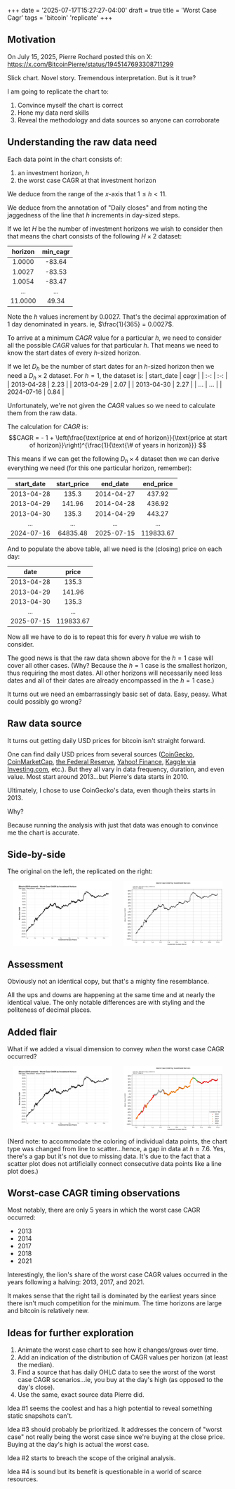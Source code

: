 +++
date = '2025-07-17T15:27:27-04:00'
draft = true
title = 'Worst Case Cagr'
tags = 'bitcoin' 'replicate'
+++

## Motivation
On July 15, 2025, Pierre Rochard posted this on X:
https://x.com/BitcoinPierre/status/1945147693308711299

Slick chart. Novel story. Tremendous interpretation.  But is it true?

I am going to replicate the chart to:
1. Convince myself the chart is correct
2. Hone my data nerd skills
3. Reveal the methodology and data sources so anyone can corroborate 

## Understanding the raw data need
Each data point in the chart consists of:
1. an investment horizon, $h$
2. the worst case CAGR at that investment horizon

We deduce from the range of the $x$-axis that $1 \le h < 11$.

We deduce from the annotation of "Daily closes" and from noting the jaggedness of the line that $h$ increments in day-sized steps.

If we let $H$ be the number of investment horizons we wish to consider then that means the chart consists of the following $H \times 2$ dataset:

| horizon | min_cagr | 
| :-: | :-: |
| 1.0000 | -83.64 | 
| 1.0027 | -83.53 |
| 1.0054 | -83.47 |
| ... | ... |
| 11.0000 | 49.34 |

Note the $h$ values increment by 0.0027.  That's the decimal approximation of 1 day denominated in years.  ie, $\frac{1}{365} = 0.0027$.

To arrive at a minimum $CAGR$ value for a particular $h$, we need to consider all the possible $CAGR$ values for that particular $h$.  That means we need to know the start dates of every $h$-sized horizon.

If we let $D_h$ be the number of start dates for an $h$-sized horizon then we need a $D_h \times 2$ dataset.  For $h = 1$, the dataset is:
| start_date | cagr |
| :-:  | :-: |
| 2013-04-28  |  2.23 |
| 2013-04-29  |  2.07 |
| 2013-04-30  |  2.27 |
| ... | ... |
| 2024-07-16  |  0.84 |

Unfortunately, we're not given the $CAGR$ values so we need to calculate them from the raw data.  

The calculation for $CAGR$ is:
$$CAGR = - 1 + \left(\frac{\text{price at end of horizon}}{\text{price at start of horizon}}\right)^{\frac{1}{\text{\# of years in horizon}}} $$


This means if we can get the following $D_h \times 4$ dataset then we can derive everything we need (for this one particular horizon, remember):

| start_date | start_price | end_date | end_price | 
| :-:  | :-: | :-: | :-: | 
| 2013-04-28 | 135.3  | 2014-04-27 | 437.92 | 
| 2013-04-29 | 141.96 | 2014-04-28 | 436.92 | 
| 2013-04-30 | 135.3  | 2014-04-29 | 443.27 | 
| ... | ... | ... | ... | ... | 
| 2024-07-16 | 64835.48 | 2025-07-15 | 119833.67 | 

And to populate the above table, all we need is the (closing) price on each day:

| date | price |
| :-: | :-: |
| 2013-04-28 | 135.3 |
| 2013-04-29 | 141.96 |
| 2013-04-30 | 135.3 |
| ... | ... |
| 2025-07-15 | 119833.67 |



Now all we have to do is to repeat this for every $h$ value we wish to consider.  

The good news is that the raw data shown above for the $h = 1$ case will cover all other cases.  (Why?  Because the $h = 1$ case is the smallest horizon, thus requiring the most dates.  All other horizons will necessarily need less dates and all of their dates are already encompassed in the $h = 1$ case.)

It turns out we need an embarrassingly basic set of data.  Easy, peasy.  What could possibly go wrong?

## Raw data source
It turns out getting daily USD prices for bitcoin isn't straight forward.

One can find daily USD prices from several sources ([CoinGecko](https://www.coingecko.com/en/coins/bitcoin/), [CoinMarketCap](https://coinmarketcap.com/currencies/bitcoin/), [the Federal Reserve](https://fred.stlouisfed.org/series/CBBTCUSD), [Yahoo! Finance](https://finance.yahoo.com/quote/BTC-USD/history/), [Kaggle via Investing.com](https://www.kaggle.com/datasets/shiivvvaam/bitcoin-historical-data), etc.).  But they all vary in data frequency, duration, and even value. Most start around 2013...but Pierre's data starts in 2010.

Ultimately, I chose to use CoinGecko's data, even though theirs starts in 2013.

Why?

Because running the analysis with just that data was enough to convince me the chart is accurate.

## Side-by-side
The original on the left, the replicated on the right:
<div style="display: flex; justify-content: space-around;">
  <img src="pierre_chart.png" alt="Image 1" style="width: 45%;">
  <img src="dude_chart.png" alt="Image 2" style="width: 45%;">
</div>

## Assessment
Obviously not an identical copy, but that's a mighty fine resemblance.  

All the ups and downs are happening at the same time and at nearly the identical value.  The only notable differences are with styling and the politeness of decimal places.


## Added flair
What if we added a visual dimension to convey *when* the worst case CAGR occurred?

<div style="display: flex; justify-content: space-around;">
  <img src="pierre_chart.png" alt="Image 1" style="width: 45%;">
  <img src="dude_chart_flair.png" alt="Image 2" style="width: 45%;">
</div>

(Nerd note: to accommodate the coloring of individual data points, the chart type was changed from line to scatter...hence, a gap in data at $h \approx 7.6$. Yes, there's a gap but it's not due to missing data.  It's due to the fact that a scatter plot does not artificially connect consecutive data points like a line plot does.)

## Worst-case CAGR timing observations
Most notably, there are only 5 years in which the worst case CAGR occurred:
- 2013
- 2014
- 2017
- 2018
- 2021

Interestingly, the lion's share of the worst case CAGR values occurred in the years following a halving:  2013, 2017, and 2021.

It makes sense that the right tail is dominated by the earliest years since there isn't much competition for the minimum.  The time horizons are large and bitcoin is relatively new.


## Ideas for further exploration
1. Animate the worst case chart to see how it changes/grows over time.
2. Add an indication of the distribution of CAGR values per horizon (at least the median).
3. Find a source that has daily OHLC data to see the worst of the worst case CAGR scenarios...ie, you buy at the day's high (as opposed to the day's close).
4. Use the same, exact source data Pierre did.

Idea #1 seems the coolest and has a high potential to reveal something static snapshots can't.

Idea #3 should probably be prioritized.  It addresses the concern of "worst case" not really being the worst case since we're buying at the close price.  Buying at the day's high is actual the worst case.

Idea #2 starts to breach the scope of the original analysis.

Idea #4 is sound but its benefit is questionable in a world of scarce resources.